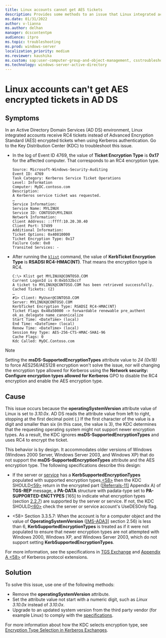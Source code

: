 ```yaml
---
title: Linux accounts cannot get AES tickets
description: Provides some methods to an issue that Linux integrated accounts can't get AES encrypted tickets in AD DS, but get RC4 tickets instead.
ms.date: 01/31/2022
author: v-lianna
ms.author: delhan
manager: dcscontentpm
audience: itpro
ms.topic: troubleshooting
ms.prod: windows-server
localization_priority: medium
ms.reviewer: kaushika
ms.custom: sap:user-computer-group-and-object-management, csstroubleshoot
ms.technology: windows-server-active-directory
---
```

# Linux accounts can't get AES encrypted tickets in AD DS

## Symptoms

In an Active Directory Domain Services (AD DS) environment, Linux integrated accounts receive RC4 tickets instead of Advanced Encryption Standard (AES) encrypted tickets when using Kerberos authentication. Go to the Key Distribution Center (KDC) to troubleshoot this issue.

- In the log of Event ID 4769, the value of **Ticket Encryption Type** is **0x17** for the affected computer. That corresponds to an RC4 encryption type.

    ```output
    Source: Microsoft-Windows-Security-Auditing 
    Event ID: 4769 
    Task Category: Kerberos Service Ticket Operations 
    Level: Information 
    Computer: MyDC.contoso.com 
    Description: 
    A Kerberos service ticket was requested. 
    … 
    Service Information: 
    Service Name: MYLINUX 
    Service ID: CONTOSO\MYLINUX 
    Network Information: 
    Client Address: ::ffff:10.20.30.40 
    Client Port: 57499 
    Additional Information: 
    Ticket Options: 0x40810000 
    Ticket Encryption Type: 0x17 
    Failure Code: 0x0 
    Transited Services: -
    ```

- After running the [`klist`](/windows-server/administration/windows-commands/klist) command, the value of **KerbTicket Encryption Type** is **RSADSI RC4-HMAC(NT)**. That means the encryption type is RC4.

    ```output
    C:\> Klist get MYLINUX@CONTOSO.COM  
    Current LogonId is 0:0xb532bccf  
    A ticket to MYLINUX@CONTOSO.COM has been retrieved successfully.  
    Cached Tickets: (2)  
    …  
    #1> Client: MyUser@CONTOSO.COM  
    Server: MYLINUX@CONTOSO.COM  
    KerbTicket Encryption Type: RSADSI RC4-HMAC(NT)  
    Ticket Flags 0x40a50000 -> forwardable renewable pre_authent ok_as_delegate name_canonicalize  
    Start Time: <DateTime> (local)  
    End Time: <DateTime> (local)  
    Renew Time: <DateTime> (local)  
    Session Key Type: AES-256-CTS-HMAC-SHA1-96  
    Cache Flags: 0  
    Kdc Called: MyDC.Contoso.com  
    ```

> [!NOTE]
> Setting the **msDS-SupportedEncryptionTypes** attribute value to *24 (0x18)* to force AES256/AES128 encryption won't solve the issue, nor will changing the encryption type allowed for Kerberos using the **Network security: Configure encryption types allowed for Kerberos** GPO to disable the RC4 encryption and enable the AES encryption type.

## Cause

This issue occurs because the **operatingSystemVersion** attribute value of Linux is set to *3.10.0x*. AD DS reads the attribute value from left to right, stopping at the first decimal point (.) If the first character of the value is a digit and smaller than six (in this case, the value is 3), the KDC determines that the requesting operating system might not support newer encryption types. As a result, the KDC ignores **msDS-SupportedEncryptionTypes** and uses RC4 to encrypt the ticket.

This behavior is by design. It accommodates older versions of Windows (Windows 2000 Server, Windows Server 2003, and Windows XP) that do not support the **msDS-SupportedEncryptionTypes** attribute and the AES encryption type. The following specifications describe this design:<a id="1"></a>

- If the server or [service](/openspecs/windows_protocols/ms-kile/e720dd17-0703-4ce4-ab66-7ccf2d72c579#gt_2dc07ca2-2b40-437e-a5ec-ed28ebfb116a) has a **KerbSupportedEncryptionTypes** populated with supported encryption types,[<58>](/openspecs/windows_protocols/ms-kile/1163bb03-7035-433e-b5a4-802247262d18#Appendix_A_58) then the KDC SHOULD[<59>](/openspecs/windows_protocols/ms-kile/1163bb03-7035-433e-b5a4-802247262d18#Appendix_A_59) return in the encrypted part ([[Referrals-11]](https://tools.ietf.org/internet-drafts/draft-ietf-krb-wg-kerberos-referrals-11) Appendix A) of **TGS-REP** message, a **PA-DATA** structure with padata-type set to **PA-SUPPORTED-ENCTYPES** [165] to indicate what encryption types (section [2.2.7](/openspecs/windows_protocols/ms-kile/6cfc7b50-11ed-4b4d-846d-6f08f0812919)) are supported by the server or service. If not, the KDC SHOULD[<60>](/openspecs/windows_protocols/ms-kile/1163bb03-7035-433e-b5a4-802247262d18#Appendix_A_60) check the server or service account's UseDESOnly flag.

- <58> Section 3.3.5.7: When the account is for a computer object and the value of **OperatingSystemVersion** ([[MS-ADA3]](/openspecs/windows_protocols/ms-ada3/4517e835-3ee6-44d4-bb95-a94b6966bfb0) section 2.56) is less than 6, **KerbSupportedEncryptionTypes** is treated as if it were not populated to ensure that newer encryption types are not attempted with Windows 2000, Windows XP, and Windows Server 2003, which do not support setting **KerbSupportedEncryptionTypes**.

For more information, see the specifications in [TGS Exchange](/openspecs/windows_protocols/ms-kile/2e5dcf34-4b51-44a0-b45a-277ed616ca39#:~:text=if%20the%20server%20or%20service,usedesonly%20flag) and [Appendix A <58>](/openspecs/windows_protocols/ms-kile/1163bb03-7035-433e-b5a4-802247262d18#Appendix_A_58) of Kerberos protocol extensions.

## Solution

To solve this issue, use one of the following methods:

- Remove the **operatingSystemVersion** attribute.
- Set the attribute value not start with a numeric digit, such as *Linux 3.10.0x* instead of *3.10.0x*.
- Upgrade to an updated system version from the third party vendor (for example Linux) to comply with the [specifications](#1).

For more information about how the KDC selects encryption type, see [Encryption Type Selection in Kerberos Exchanges](/archive/blogs/openspecification/encryption-type-selection-in-kerberos-exchanges).
